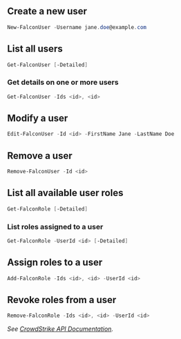 ## Create a new user
```powershell
New-FalconUser -Username jane.doe@example.com
```
## List all users
```powershell
Get-FalconUser [-Detailed]
```
### Get details on one or more users
```powershell
Get-FalconUser -Ids <id>, <id>
```
## Modify a user
```powershell
Edit-FalconUser -Id <id> -FirstName Jane -LastName Doe
```
## Remove a user
```powershell
Remove-FalconUser -Id <id>
```
## List all available user roles
```powershell
Get-FalconRole [-Detailed]
```
### List roles assigned to a user
```powershell
Get-FalconRole -UserId <id> [-Detailed]
```
## Assign roles to a user
```powershell
Add-FalconRole -Ids <id>, <id> -UserId <id>
```
## Revoke roles from a user
```powershell
Remove-FalconRole -Ids <id>, <id> -UserId <id>
```
_See [CrowdStrike API Documentation](https://falcon.crowdstrike.com/support/documentation/87/users-and-roles-apis)._